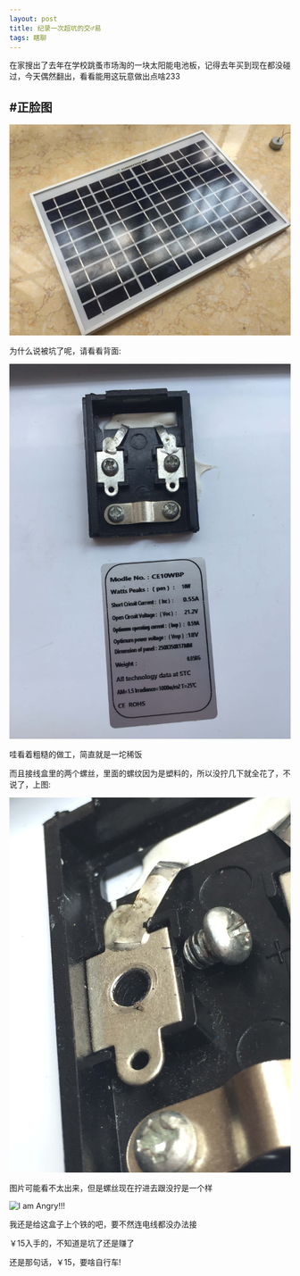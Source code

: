 ```yaml
---
layout: post
title: 纪录一次超坑的交♂易
tags: 瞎聊
---
```


在家搜出了去年在学校跳蚤市场淘的一块太阳能电池板，记得去年买到现在都没碰过，今天偶然翻出，看看能用这玩意做出点啥233

## #正脸图

![纪录一次超坑的交♂易](/usrimg/2018-11-3-kengBUY-1.png)

为什么说被坑了呢，请看看背面:

![这是背面](/usrimg/2018-11-3-kengBUY-2.png)

哇看着粗糙的做工，简直就是一坨稀饭

而且接线盒里的两个螺丝，里面的螺纹因为是塑料的，所以没拧几下就全花了，不说了，上图:

![Fuck You！](/usrimg/2018-11-3-kengBUY-3.png)

图片可能看不太出来，但是螺丝现在拧进去跟没拧是一个样

![I am Angry!!!](/exp/funnyangey.png)

我还是给这盒子上个铁的吧，要不然连电线都没办法接

￥15入手的，不知道是坑了还是赚了

还是那句话，￥15，要啥自行车!
